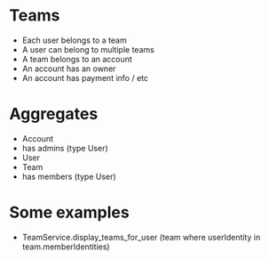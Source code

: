# Teams

- Each user belongs to a team
- A user can belong to multiple teams
- A team belongs to an account
- An account has an owner
- An account has payment info / etc

# Aggregates
 - Account
  - has admins (type User)
 - User
 - Team
  - has members (type User)

# Some examples
 - TeamService.display_teams_for_user (team where userIdentity in team.memberIdentities)
